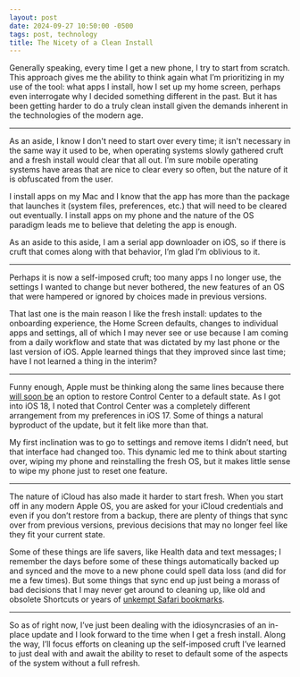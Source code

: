 ```yaml
---
layout: post
date: 2024-09-27 10:50:00 -0500
tags: post, technology
title: The Nicety of a Clean Install
---
```


Generally speaking, every time I get a new phone, I try to start from scratch. This approach gives me the ability to think again what I’m prioritizing in my use of the tool: what apps I install, how I set up my home screen, perhaps even interrogate why I decided something different in the past. But it has been getting harder to do a truly clean install given the demands inherent in the technologies of the modern age.

---

As an aside, I know I don't need to start over every time; it isn't necessary in the same way it used to be, when operating systems slowly gathered cruft and a fresh install would clear that all out. I’m sure mobile operating systems have areas that are nice to clear every so often, but the nature of it is obfuscated from the user.

I install apps on my Mac and I know that the app has more than the package that launches it (system files, preferences, etc.) that will need to be cleared out eventually. I install apps on my phone and the nature of the OS paradigm leads me to believe that deleting the app is enough.

As an aside to this aside, I am a serial app downloader on iOS, so if there is cruft that comes along with that behavior, I’m glad I’m oblivious to it.

---

Perhaps it is now a self-imposed cruft; too many apps I no longer use, the settings I wanted to change but never bothered, the new features of an OS that were hampered or ignored by choices made in previous versions.

That last one is the main reason I like the fresh install: updates to the onboarding experience, the Home Screen defaults, changes to individual apps and settings, all of which I may never see or use because I am coming from a daily workflow and state that was dictated by my last phone or the last version of iOS. Apple learned things that they improved since last time; have I not learned a thing in the interim?

---

Funny enough, Apple must be thinking along the same lines because there [will soon be](https://www.macrumors.com/2024/09/23/ios-18-1-control-center-changes/) an option to restore Control Center to a default state. As I got into iOS 18, I noted that Control Center was a completely different arrangement from my preferences in iOS 17. Some of things a natural byproduct of the update, but it felt like more than that.

My first inclination was to go to settings and remove items I didn’t need, but that interface had changed too. This dynamic led me to think about starting over, wiping my phone and reinstalling the fresh OS, but it makes little sense to wipe my phone just to reset one feature.

---

The nature of iCloud has also made it harder to start fresh. When you start off in any modern Apple OS, you are asked for your iCloud credentials and even if you don’t restore from a backup, there are plenty of things that sync over from previous versions, previous decisions that may no longer feel like they fit your current state. 

Some of these things are life savers, like Health data and text messages; I remember the days before some of these things automatically backed up and synced and the move to a new phone could spell data loss (and did for me a few times). But some things that sync end up just being a morass of bad decisions that I may never get around to cleaning up, like old and obsolete Shortcuts or years of [unkempt Safari bookmarks](https://engineeredeloquence.com/2024/07/clean-slate-bookmarks).

---

So as of right now, I’ve just been dealing with the idiosyncrasies of an in-place update and I look forward to the time when I get a fresh install. Along the way, I’ll focus efforts on cleaning up the self-imposed cruft I’ve learned to just deal with and await the ability to reset to default some of the aspects of the system without a full refresh.
